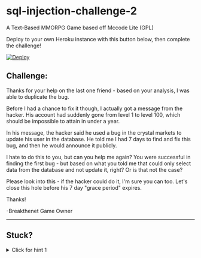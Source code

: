 # sql-injection-challenge-2

A Text-Based MMORPG Game based off Mccode Lite (GPL)

Deploy to your own Heroku instance with this button below, then complete the challenge!

[![Deploy](https://www.herokucdn.com/deploy/button.png)](https://heroku.com/deploy)

Challenge:
----------------------

Thanks for your help on the last one friend - based on your analysis, I was able to duplicate the bug.

Before I had a chance to fix it though, I actually got a message from the hacker. His account had suddenly gone from level 1 to level 100, which should be impossible to attain in under a year.

In his message, the hacker said he used a bug in the crystal markets to update his user in the database. He told me I had 7 days to find and fix this bug, and then he would announce it publicly. 

I hate to do this to you, but can you help me again? You were successful in finding the first bug - but based on what you told me that could only select data from the database and not update it, right? Or is that not the case?

Please look into this - if the hacker could do it, I'm sure you can too. Let's close this hole before his 7 day "grace period" expires.

Thanks!

-Breakthenet Game Owner

----------------------

Stuck? 
----------------------
<details> 
  <summary>Click for hint 1</summary>
   You need to inject into the Select query just like last time using a Union. [Look at the code](https://github.com/breakthenet/sql-injection-challenge-2/blob/master/cmarket.php#L109-L130) - note that after injecting into the select query, you must get past two error messages, then one of the things you just selected in your injected union gets passed as a parameter to the second query, which is an update to the user table! That's the vector.
</details>

